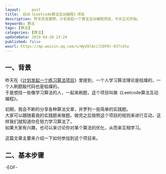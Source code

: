 ```yaml
---   
layout:     post  
title:  启动《Leetcode算法互动编程》项目  
description: 昨天突发臆想，计划发起一个算法互动编程项目，今天正式开始。    
keywords: 算法  
tags: [算法]    
categories: [算法]  
updateData: 2019-04-28 23:24   
published: false  
wxurl: https://mp.weixin.qq.com/s/WyU9lAzilCDF6t-037cGtw  
---  
```



## 一、背景  


昨天在《[计划发起一个练习算法项目](https://mp.weixin.qq.com/s/ThqNvzMQAmOI69j7t4mG8Q)》里提到，一个人学习算法理论是枯燥的，一个人刷题敲代码也是枯燥的。  
于是想找一些像学习算法的人，一起来刷题，这个项目叫做《Leetcode算法互动编程》。  


初期，我会不断的分享各种算法文章，并罗列一些简单的实践题。  
大家可以跟随着我的实践题来做题。做完之后按照这个项目的规则来进行互动，这样我们就知道你在努力学习算法了。  
如果大家有兴趣，也可以来讨论你对某个算法的优化，从而来互相学习。  


这篇文章主要来介绍一下如何参加到这个项目来。  


## 二、基本步骤  





-EOF-  


